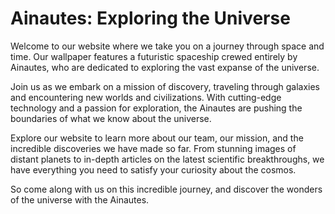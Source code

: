 <!--font:Poppins-->

# Ainautes: Exploring the Universe

Welcome to our website where we take you on a journey through space and time. Our wallpaper features a futuristic spaceship crewed entirely by Ainautes, who are dedicated to exploring the vast expanse of the universe.

Join us as we embark on a mission of discovery, traveling through galaxies and encountering new worlds and civilizations. With cutting-edge technology and a passion for exploration, the Ainautes are pushing the boundaries of what we know about the universe.

Explore our website to learn more about our team, our mission, and the incredible discoveries we have made so far. From stunning images of distant planets to in-depth articles on the latest scientific breakthroughs, we have everything you need to satisfy your curiosity about the cosmos.

So come along with us on this incredible journey, and discover the wonders of the universe with the Ainautes.

<!--

Write me markdown content of website with wallpaper:

"A futuristic spaceship crewed entirely by Ainautes, traveling through the vast expanse of space on a mission of discovery."

The header of the page should not be copy of the text but rather a real content of the website which is using this wallpaper.


---


# Discover the Universe with Ainautes

Welcome to our website where we take you on a journey through space and time. Our wallpaper features a futuristic spaceship crewed entirely by Ainautes, who are dedicated to exploring the vast expanse of the universe.

Join us as we embark on a mission of discovery, traveling through galaxies and encountering new worlds and civilizations. With cutting-edge technology and a passion for exploration, the Ainautes are pushing the boundaries of what we know about the universe.

Explore our website to learn more about our team, our mission, and the incredible discoveries we have made so far. From stunning images of distant planets to in-depth articles on the latest scientific breakthroughs, we have everything you need to satisfy your curiosity about the cosmos.

So come along with us on this incredible journey, and discover the wonders of the universe with the Ainautes.


---


Write me a Google font which is best fitting for the website.

Pick from the list:
- Dancing Script
- Alegreya
- IBM Plex Sans
- Montserrat
- Orbitron
- Cabin
- Barlow Condensed
- Poppins
- Open Sans
- Lobster
- Cormorant Garamond
- Exo 2
- Inter
- Creepster
- Cinzel
- Cinzel Decorative
- Playfair Display
- Great Vibes
- Roboto
- Raleway
- Futura
- Lato


Write just the font name nothing else.


---


Poppins

-->
